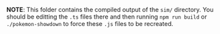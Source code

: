 **NOTE**: This folder contains the compiled output of the `sim/` directory.
You should be editting the `.ts` files there and then running `npm run build` or
`./pokemon-showdown` to force these `.js` files to be recreated.
